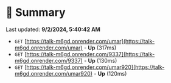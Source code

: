 # 📖 Summary
Last updated: **9/2/2024, 5:40:42 AM**

- `GET` [https://talk-m6gd.onrender.com/umar](https://talk-m6gd.onrender.com/umar) - **Up** (317ms)
- `GET` [https://talk-m6gd.onrender.com/9337](https://talk-m6gd.onrender.com/9337) - **Up** (130ms)
- `GET` [https://talk-m6gd.onrender.com/umar920](https://talk-m6gd.onrender.com/umar920) - **Up** (120ms)
